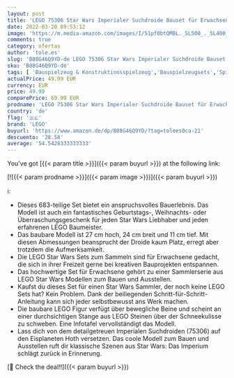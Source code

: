 ```yaml
---
layout: post
title: 'LEGO 75306 Star Wars Imperialer Suchdroide Bauset für Erwachsene  Geschenkidee für Fans von Das Imperium schlägt zurück'
date: 2022-03-20 09:53:12
image: 'https://m.media-amazon.com/images/I/51pf0btQMBL._SL500_._SL400_.jpg'
comments: true
category: ofertas
author: 'tole.es'
slug: 'B08G46Q9YD-de LEGO 75306 Star Wars Imperialer Suchdroide Bauset für...'
sku: 'B08G46Q9YD-de'
tags: [ 'Bauspielzeug & Konstruktionsspielzeug','Bauspielzeugsets','Spielzeug','lego', ]
actualPrice: 49.99 EUR
currency: EUR
price: 49.99
comparePrice: 69.99 EUR
prodname: 'LEGO 75306 Star Wars Imperialer Suchdroide Bauset für Erwachsene  Geschenkidee für Fans von Das Imperium schlägt zurück'
country: 'de'
flag: '🇩🇪'
brand: 'LEGO'
buyurl: 'https://www.amazon.de/dp/B08G46Q9YD/?tag=tolees0ca-21'
descuento: '28.58'
average: '54.5428333333333'
---
```


You've got [{{< param title >}}]({{< param buyurl >}}) at the following link:

[![{{< param prodname >}}]({{< param image >}})]({{< param buyurl >}})

ℹ️:

- Dieses 683-teilige Set bietet ein anspruchsvolles Bauerlebnis. Das Modell ist auch ein fantastisches Geburtstags-, Weihnachts- oder Überraschungsgeschenk für jeden Star Wars Liebhaber und jeden erfahrenen LEGO Baumeister.
- Das baubare Modell ist 27 cm hoch, 24 cm breit und 11 cm tief. Mit diesen Abmessungen beansprucht der Droide kaum Platz, erregt aber trotzdem die Aufmerksamkeit.
- Die LEGO Star Wars Sets zum Sammeln sind für Erwachsene gedacht, die sich in ihrer Freizeit gerne bei kreativen Bauprojekten entspannen.
- Das hochwertige Set für Erwachsene gehört zu einer Sammlerserie aus LEGO Star Wars Modellen zum Bauen und Ausstellen.
- Kaufst du dieses Set für einen Star Wars Sammler, der noch keine LEGO Sets hat? Kein Problem. Dank der beiliegenden Schritt-für-Schritt-Anleitung kann sich jeder selbstbewusst ans Werk machen.
- Die baubare LEGO Figur verfügt über bewegliche Beine und scheint an einer durchsichtigen Stange aus LEGO Steinen über der Schneekulisse zu schweben. Eine Infotafel vervollständigt das Modell.
- Lass dich von dem detailgetreuen Imperialen Suchdroiden (75306) auf den Eisplaneten Hoth versetzen. Das coole Modell zum Bauen und Ausstellen ruft dir klassische Szenen aus Star Wars: Das Imperium schlägt zurück in Erinnerung.

[🛒 Check the deal!!]({{< param buyurl >}})
